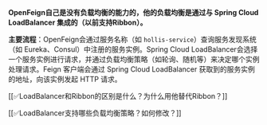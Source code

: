 **OpenFeign自己是没有负载均衡的能力的，他的负载均衡是通过与 Spring Cloud LoadBalancer 集成的（以前支持Ribbon）。**



**主要流程**：OpenFeign会通过服务名称（如 `hollis-service`）查询服务发现系统（如 Eureka、Consul）中注册的服务实例。Spring Cloud LoadBalancer会选择一个服务实例进行请求，并通过负载均衡策略（如轮询、随机等）来决定哪个实例处理请求。Feign 客户端会通过 Spring Cloud LoadBalancer 获取到的服务实例的地址，向该实例发起 HTTP 请求。



[[✅LoadBalancer和Ribbon的区别是什么？为什么用他替代Ribbon？]]



[[✅LoadBalancer支持哪些负载均衡策略？如何修改？]]

